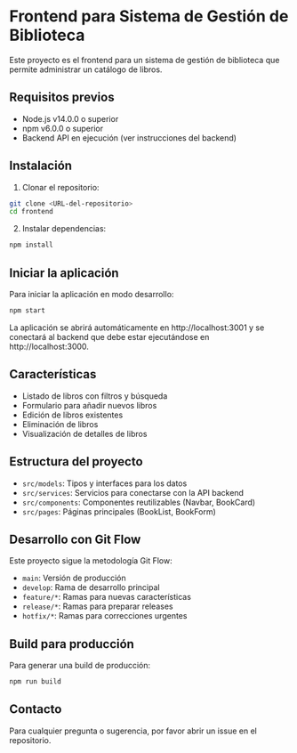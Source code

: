 # Frontend para Sistema de Gestión de Biblioteca

Este proyecto es el frontend para un sistema de gestión de biblioteca que permite administrar un catálogo de libros.

## Requisitos previos

- Node.js v14.0.0 o superior
- npm v6.0.0 o superior
- Backend API en ejecución (ver instrucciones del backend)

## Instalación

1. Clonar el repositorio:

```bash
git clone <URL-del-repositorio>
cd frontend
```

2. Instalar dependencias:

```bash
npm install
```

## Iniciar la aplicación

Para iniciar la aplicación en modo desarrollo:

```bash
npm start
```

La aplicación se abrirá automáticamente en http://localhost:3001 y se conectará al backend que debe estar ejecutándose en http://localhost:3000.

## Características

- Listado de libros con filtros y búsqueda
- Formulario para añadir nuevos libros
- Edición de libros existentes
- Eliminación de libros
- Visualización de detalles de libros

## Estructura del proyecto

- `src/models`: Tipos y interfaces para los datos
- `src/services`: Servicios para conectarse con la API backend
- `src/components`: Componentes reutilizables (Navbar, BookCard)
- `src/pages`: Páginas principales (BookList, BookForm)

## Desarrollo con Git Flow

Este proyecto sigue la metodología Git Flow:

- `main`: Versión de producción
- `develop`: Rama de desarrollo principal
- `feature/*`: Ramas para nuevas características
- `release/*`: Ramas para preparar releases
- `hotfix/*`: Ramas para correcciones urgentes

## Build para producción

Para generar una build de producción:

```bash
npm run build
```

## Contacto

Para cualquier pregunta o sugerencia, por favor abrir un issue en el repositorio.
